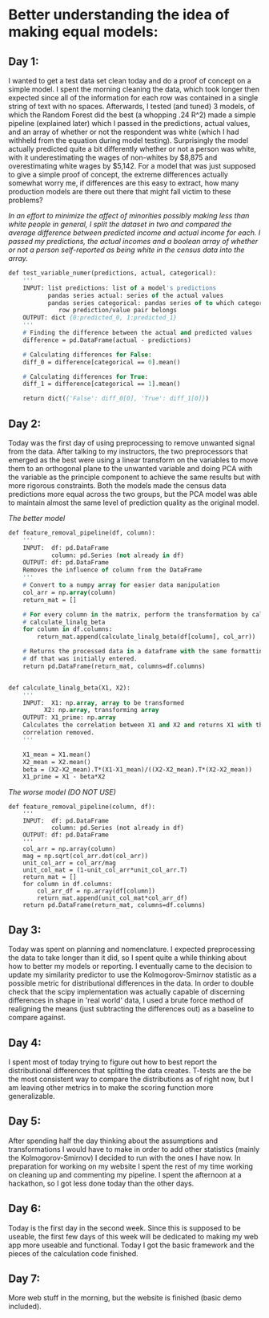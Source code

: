 # Better understanding the idea of making equal models:
## Day 1:
I wanted to get a test data set clean today and do a proof of concept on a
simple model. I spent the morning cleaning the data, which took longer then
expected since all of the information for each row was contained in a single
string of text with no spaces. Afterwards, I tested (and tuned) 3 models, of
which the Random Forest did the best (a whopping .24 R^2) made a simple pipeline
(explained later) which I passed in the predictions, actual values, and an array
of whether or not the respondent was white (which I had withheld from the
equation during model testing). Surprisingly the model actually predicted quite
a bit differently whether or not a person was white, with it underestimating the
wages of non-whites by $8,875 and overestimating white wages by $5,142. For a
model that was just supposed to give a simple proof of concept, the extreme
differences actually somewhat worry me, if differences are this easy to extract,
how many production models are there out there that might fall victim to these
problems?


_In an effort to minimize the affect of minorities possibly making less than white people in general, I split the dataset in two and compared the average difference between predicted income and actual income for each. I passed my predictions, the actual incomes and a boolean array of whether or not a person self-reported as being white in the census data into the array._
```p
def test_variable_numer(predictions, actual, categorical):
    '''
    INPUT: list predictions: list of a model's predictions
           pandas series actual: series of the actual values
           pandas series categorical: pandas series of to which category each
              row prediction/value pair belongs
    OUTPUT: dict {0:predicted_0, 1:predicted_1}
    '''
    # Finding the difference between the actual and predicted values
    difference = pd.DataFrame(actual - predictions)

    # Calculating differences for False:
    diff_0 = difference[categorical == 0].mean()

    # Calculating differences for True:
    diff_1 = difference[categorical == 1].mean()

    return dict({'False': diff_0[0], 'True': diff_1[0]})
```

## Day 2:
Today was the first day of using preprocessing to remove unwanted signal from
the data. After talking to my instructors, the two preprocessors that emerged as
the best were using a linear transform on the variables to move them to an
orthogonal plane to the unwanted variable and doing PCA with the variable as the
principle component to achieve the same results but with more rigorous
constraints. Both the models made the census data predictions more equal across
the two groups, but the PCA model was able to maintain almost the same level of
prediction quality as the original model.

_The better model_
```p
def feature_removal_pipeline(df, column):
    '''
    INPUT:  df: pd.DataFrame
            column: pd.Series (not already in df)
    OUTPUT: df: pd.DataFrame
    Removes the influence of column from the DataFrame
    '''
    # Convert to a numpy array for easier data manipulation
    col_arr = np.array(column)
    return_mat = []

    # For every column in the matrix, perform the transformation by calling
    # calculate_linalg_beta
    for column in df.columns:
        return_mat.append(calculate_linalg_beta(df[column], col_arr))

    # Returns the processed data in a dataframe with the same formatting as the
    # df that was initially entered.
    return pd.DataFrame(return_mat, columns=df.columns)


def calculate_linalg_beta(X1, X2):
    '''
    INPUT:  X1: np.array, array to be transformed
          X2: np.array, transforming array
    OUTPUT: X1_prime: np.array
    Calculates the correlation between X1 and X2 and returns X1 with the
    correlation removed.
    '''

    X1_mean = X1.mean()
    X2_mean = X2.mean()
    beta = (X2-X2_mean).T*(X1-X1_mean)/((X2-X2_mean).T*(X2-X2_mean))
    X1_prime = X1 - beta*X2
```
_The worse model (*DO NOT USE*)_
```
def feature_removal_pipeline(column, df):
    '''
    INPUT:  df: pd.DataFrame
            column: pd.Series (not already in df)
    OUTPUT: df: pd.DataFrame
    '''
    col_arr = np.array(column)
    mag = np.sqrt(col_arr.dot(col_arr))
    unit_col_arr = col_arr/mag
    unit_col_mat = (1-unit_col_arr*unit_col_arr.T)
    return_mat = []
    for column in df.columns:
        col_arr_df = np.array(df[column])
        return_mat.append(unit_col_mat*col_arr_df)
    return pd.DataFrame(return_mat, columns=df.columns)
```

## Day 3:
Today was spent on planning and nomenclature. I expected preprocessing the data
to take longer than it did, so I spent quite a while thinking about how to
better my models or reporting. I eventually came to the decision to update my
similarity predictor to use the Kolmogorov-Smirnov statistic as a possible
metric for distributional differences in the data. In order to double check that
the scipy implementation was actually capable of discerning differences in shape
in 'real world' data, I used a brute force method of realigning the means (just
subtracting the differences out) as a baseline to compare against.

## Day 4:
I spent most of today trying to figure out how to best report the distributional
differences that splitting the data creates. T-tests are the be the most
consistent way to compare the distributions as of right now, but I am leaving
other metrics in to make the scoring function more generalizable.

## Day 5:
After spending half the day thinking about the assumptions and transformations
I would have to make in order to add other statistics (mainly the
Kolmogorov-Smirnov) I decided to run with the ones I have now. In preparation
for working on my website I spent the rest of my time working on cleaning up and
commenting my pipeline. I spent the afternoon at a hackathon, so I got less done
today than the other days.

## Day 6:
Today is the first day in the second week. Since this is supposed to be useable,
the first few days of this week will be dedicated to making my web app more
useable and functional. Today I got the basic framework and the pieces of the
calculation code finished.

## Day 7:
More web stuff in the morning, but the website is finished (basic demo
included).
